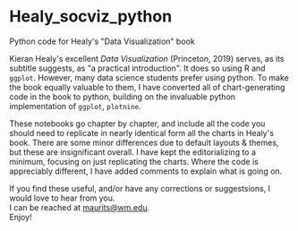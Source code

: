 # Healy_socviz_python
Python code for Healy's "Data Visualization" book

Kieran Healy's excellent _Data Visualization_ (Princeton, 2019) serves, as its subtitle suggests, as "a practical introduction". It does so using R and `ggplot`. However, many data science students prefer using python. To make the book equally valuable to them, I have converted all of chart-generating code in the book to python, building on the invaluable python implementation of `ggplot`, `plotnine`.

These notebooks go chapter by chapter, and include all the code you should need to replicate in nearly identical form all the charts in Healy's book. There are some minor differences due to default layouts & themes, but these are insignificant overall. I have kept the editorializing to a minimum, focusing on just replicating the charts. Where the code is appreciably different, I have added comments to explain what is going on.

If you find these useful, and/or have any corrections or suggestsions, I would love to hear from you.  
I can be reached at maurits@wm.edu.  
Enjoy!
